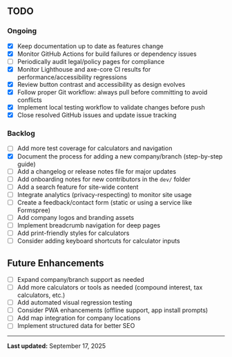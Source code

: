 ## TODO

### Ongoing
- [x] Keep documentation up to date as features change
- [x] Monitor GitHub Actions for build failures or dependency issues
- [ ] Periodically audit legal/policy pages for compliance
- [x] Monitor Lighthouse and axe-core CI results for performance/accessibility regressions
- [x] Review button contrast and accessibility as design evolves
- [x] Follow proper Git workflow: always pull before committing to avoid conflicts
- [x] Implement local testing workflow to validate changes before push
- [x] Close resolved GitHub issues and update issue tracking

### Backlog
- [ ] Add more test coverage for calculators and navigation
- [x] Document the process for adding a new company/branch (step-by-step guide)
- [ ] Add a changelog or release notes file for major updates
- [ ] Add onboarding notes for new contributors in the `dev/` folder
- [ ] Add a search feature for site-wide content
- [ ] Integrate analytics (privacy-respecting) to monitor site usage
- [ ] Create a feedback/contact form (static or using a service like Formspree)
- [ ] Add company logos and branding assets
- [ ] Implement breadcrumb navigation for deep pages
- [ ] Add print-friendly styles for calculators
- [ ] Consider adding keyboard shortcuts for calculator inputs

## Future Enhancements

- [ ] Expand company/branch support as needed
- [ ] Add more calculators or tools as needed (compound interest, tax calculators, etc.)
- [ ] Add automated visual regression testing
- [ ] Consider PWA enhancements (offline support, app install prompts)
- [ ] Add map integration for company locations
- [ ] Implement structured data for better SEO

---

**Last updated:** September 17, 2025
